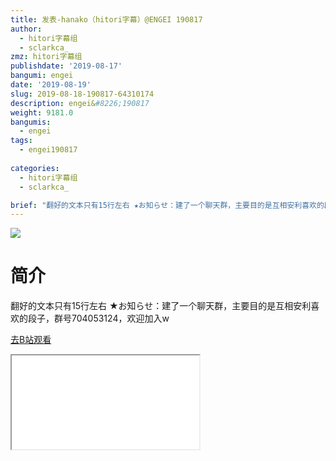 ```yaml
---
title: 发表-hanako（hitori字幕）@ENGEI 190817
author:
  - hitori字幕组
  - sclarkca_
zmz: hitori字幕组
publishdate: '2019-08-17'
bangumi: engei
date: '2019-08-19'
slug: 2019-08-18-190817-64310174
description: engei&#8226;190817
weight: 9181.0
bangumis:
  - engei
tags:
  - engei190817
 
categories:
  - hitori字幕组
  - sclarkca_

brief: "翻好的文本只有15行左右 ★お知らせ：建了一个聊天群，主要目的是互相安利喜欢的段子，群号704053124，欢迎加入w"
---
```

![](https://raw.githubusercontent.com/tcgriffith/owaraisite/master/static/tmpimg/d943a2abc8301b7f9b7482c4c41d6dadafbde7ac.jpg.480.jpg)
# 简介  
翻好的文本只有15行左右
★お知らせ：建了一个聊天群，主要目的是互相安利喜欢的段子，群号704053124，欢迎加入w  

[去B站观看](https://www.bilibili.com/video/av64310174/)
<div class ="resp-container"><iframe class="testiframe" src="//player.bilibili.com/player.html?aid=64310174"", scrolling="no", allowfullscreen="true" > </iframe></div> 
